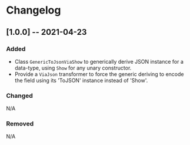 # Changelog

## [1.0.0] -- 2021-04-23

### Added

- Class `GenericToJsonViaShow` to generically derive JSON instance for a data-type, using `Show` for any unary constructor. 
- Provide a `ViaJson` transformer to force the generic deriving to encode the field using its 'ToJSON' instance instead of 'Show'.

### Changed 

N/A

### Removed

N/A

